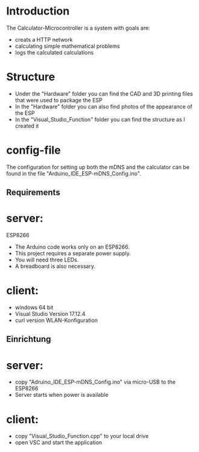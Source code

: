 # Introduction
The Calculator-Microcontroller is a system with goals are:

  - creats a HTTP network
  - calculating simple mathematical problems
  - logs the calculated calculations

# Structure 

 - Under the "Hardware" folder you can find the CAD and 3D printing files that were used to package the ESP
 - In the "Hardware" folder you can also find photos of the appearance of the ESP
 - In the "Visual_Studio_Function" folder you can find the structure as I created it
 
# config-file 
The configuration for setting up both the mDNS and the calculator can be found in the file "Arduino_IDE_ESP-mDNS_Config.ino".

## Requirements 
# server:
 ESP8266

  - The Arduino code works only on an ESP8266.
  - This project requires a separate power supply.
  - You will need three LEDs.
  - A breadboard is also necessary.

# client:

- windows 64 bit
- Visual Studio Version 17.12.4
- curl version
WLAN-Konfiguration

## Einrichtung
# server:

 - copy "Adruino_IDE_ESP-mDNS_Config.ino" via micro-USB to the ESP8266
 - Server starts when power is available

# client:

 - copy "Visual_Studio_Function.cpp" to your local drive
 - open VSC and start the application
